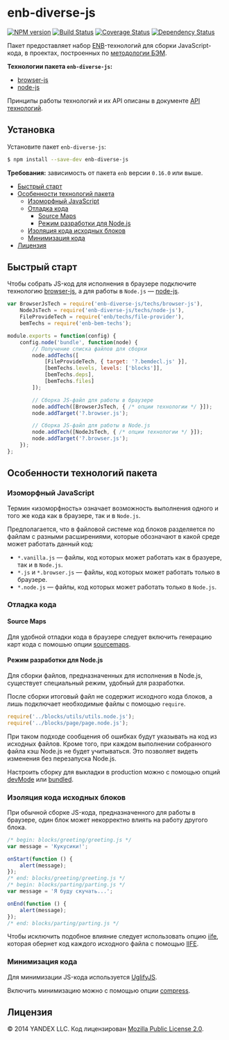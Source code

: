 enb-diverse-js
==============

[![NPM version](https://img.shields.io/npm/v/enb-diverse-js.svg?style=flat)](https://www.npmjs.org/package/enb-diverse-js)
[![Build Status](https://img.shields.io/travis/enb-make/enb-diverse-js/master.svg?style=flat&label=tests)](https://travis-ci.org/enb-make/enb-diverse-js)
[![Coverage Status](https://img.shields.io/coveralls/enb-make/enb-diverse-js.svg?style=flat)](https://coveralls.io/r/enb-make/enb-diverse-js?branch=master)
[![Dependency Status](https://img.shields.io/david/enb-make/enb-diverse-js.svg?style=flat)](https://david-dm.org/enb-make/enb-diverse-js)

Пакет предоставляет набор [ENB](https://ru.bem.info/tools/bem/enb-bem/)-технологий для сборки
JavaScript-кода, в проектах, построенных по [методологии БЭМ](https://ru.bem.info/method/).

**Технологии пакета `enb-diverse-js`:**

* [browser-js](api.ru.md#browser-js)
* [node-js](api.ru.md#node-js)

Принципы работы технологий и их API описаны в документе [API технологий](api.ru.md).

## Установка

Установите пакет `enb-diverse-js`:

```sh
$ npm install --save-dev enb-diverse-js
```

**Требования:** зависимость от пакета `enb` версии `0.16.0` или выше.

<!-- TOC -->
- [Быстрый старт](#Быстрый-старт)
- [Особенности технологий пакета](#Особенности-технологий-пакета)
  - [Изоморфный JavaScript](#Изоморфный-javascript)
  - [Отладка кода](#Отладка-кода)
    - [Source Maps](#source-maps)
    - [Режим разработки для Node.js](#Режим-разработки-для-nodejs)
  - [Изоляция кода исходных блоков](#Изоляция-кода-исходных-блоков)
  - [Минимизация кода](#Минимизация-кода)
- [Лицензия](#Лицензия)

<!-- TOC END -->


Быстрый старт
-------------

Чтобы собрать JS-код для исполнения в браузере подключите технологию [browser-js](api.ru.md#browser-js), а для работы в `Node.js` — [node-js](api.ru.md#node-js).

```js
var BrowserJsTech = require('enb-diverse-js/techs/browser-js'),
    NodeJsTech = require('enb-diverse-js/techs/node-js'),
    FileProvideTech = require('enb/techs/file-provider'),
    bemTechs = require('enb-bem-techs');

module.exports = function(config) {
    config.node('bundle', function(node) {
        // Получение списка файлов для сборки
        node.addTechs([
            [FileProvideTech, { target: '?.bemdecl.js' }],
            [bemTechs.levels, levels: ['blocks']],
            [bemTechs.deps],
            [bemTechs.files]
        ]);

        // Сборка JS-файл для работы в браузере
        node.addTech([BrowserJsTech, { /* опции технологии */ }]);
        node.addTarget('?.browser.js');

        // Сборка JS-файл для работы в Node.js
        node.addTech([NodeJsTech, { /* опции технологии */ }]);
        node.addTarget('?.browser.js');
    });
};
```

Особенности технологий пакета
-----------------------------

### Изоморфный JavaScript

Термин «изоморфность» означает возможность выполнения одного и того же кода как в браузере, так и в `Node.js`.

Предполагается, что в файловой системе код блоков разделяется по файлам с разными расширениями, которые обозначают в какой среде может работать данный код:

* `*.vanilla.js` — файлы, код которых может работать как в бразуере, так и в `Node.js`.
* `*.js` и `*.browser.js` — файлы, код которых может работать только в браузере.
* `*.node.js` — файлы, код которых может работать только в `Node.js`.

### Отладка кода

#### Source Maps

Для удобной отладки кода в браузере следует включить генерацию карт кода с помошью опции [sourcemaps](api.ru.md#sourcemaps).

#### Режим разработки для Node.js

Для сборки файлов, предназначенных для исполнения в Node.js, существует специальный режим, удобный для разработки.

После сборки итоговый файл не содержит исходного кода блоков, а лишь подключает необходимые файлы с помощью `require`.

```js
require('../blocks/utils/utils.node.js');
require('../blocks/page/page.node.js');
```

При таком подходе сообщения об ошибках будут указывать на код из исходных файлов. Кроме того, при каждом выполнении собранного файла кэш Node.js не будет учитываться. Это позволяет видеть изменения без перезапуска Node.js.

Настроить сборку для выкладки в production можно с помощью опций [devMode](api.ru.md#devmode) или [bundled](api.ru.md#bundled).

### Изоляция кода исходных блоков

При обычной сборке JS-кода, предназначенного для работы в браузере, один блок может некорректно влиять на работу другого блока.

```js
/* begin: blocks/greeting/greeting.js */
var message = 'Кукусики!';

onStart(function () {
    alert(message);
});
/* end: blocks/greeting/greeting.js */
/* begin: blocks/parting/parting.js */
var message = 'Я буду скучать...';

onEnd(function () {
    alert(message);
});
/* end: blocks/parting/parting.js */
```

Чтобы исключить подобное влияние следует использовать опцию [iife](api.ru.md#iife), которая обернет код каждого исходного файла с помощью [IIFE](https://en.wikipedia.org/wiki/Immediately-invoked_function_expression).

### Минимизация кода

Для минимизации JS-кода используется [UglifyJS](https://github.com/mishoo/UglifyJS2).

Включить минимизацию можно с помощью опции [compress](api.ru.md#compress).

Лицензия
--------

© 2014 YANDEX LLC. Код лицензирован [Mozilla Public License 2.0](LICENSE.txt).

